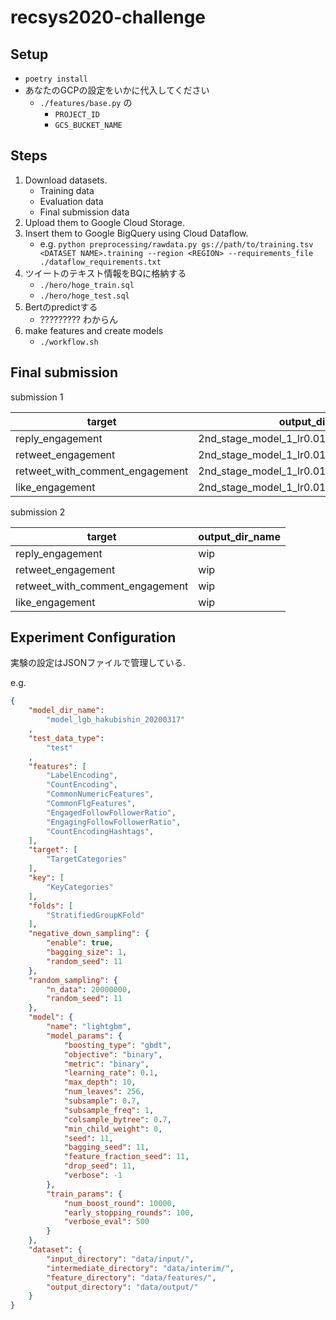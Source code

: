 # recsys2020-challenge

## Setup

- `poetry install`
- あなたのGCPの設定をいかに代入してください
  - `./features/base.py` の
    - `PROJECT_ID`
    - `GCS_BUCKET_NAME`

## Steps

1. Download datasets.
    - Training data
    - Evaluation data
    - Final submission data
2. Upload them to Google Cloud Storage.
3. Insert them to Google BigQuery using Cloud Dataflow.
    - e.g. `python preprocessing/rawdata.py gs://path/to/training.tsv <DATASET NAME>.training --region <REGION> --requirements_file ./dataflow_requirements.txt`
4. ツイートのテキスト情報をBQに格納する
    - `./hero/hoge_train.sql` 
    - `./hero/hoge_test.sql`
5. Bertのpredictする
    - ????????? わからん
6. make features and create models
    - `./workflow.sh`

## Final submission

submission 1

target | output_dir_name
-- | --
reply_engagement | 2nd_stage_model_1_lr0.01_models5_data1000000
retweet_engagement | 2nd_stage_model_1_lr0.01_models5_data1000000
retweet_with_comment_engagement | 2nd_stage_model_1_lr0.01_models5_data1000000
like_engagement | 2nd_stage_model_1_lr0.01_models5_data100000

submission 2

target | output_dir_name
-- | --
reply_engagement | wip
retweet_engagement | wip
retweet_with_comment_engagement | wip
like_engagement | wip

## Experiment Configuration

実験の設定はJSONファイルで管理している.

e.g.
```json
{
    "model_dir_name":
        "model_lgb_hakubishin_20200317"
    ,
    "test_data_type":
        "test"
    ,
    "features": [
        "LabelEncoding",
        "CountEncoding",
        "CommonNumericFeatures",
        "CommonFlgFeatures",
        "EngagedFollowFollowerRatio",
        "EngagingFollowFollowerRatio",
        "CountEncodingHashtags",
    ],
    "target": [
        "TargetCategories"
    ],
    "key": [
        "KeyCategories"
    ],
    "folds": [
        "StratifiedGroupKFold"
    ],
    "negative_down_sampling": {
        "enable": true,
        "bagging_size": 1,
        "random_seed": 11
    },
    "random_sampling": {
        "n_data": 20000000,
        "random_seed": 11
    },
    "model": {
        "name": "lightgbm",
        "model_params": {
            "boosting_type": "gbdt",
            "objective": "binary",
            "metric": "binary",
            "learning_rate": 0.1,
            "max_depth": 10,
            "num_leaves": 256,
            "subsample": 0.7,
            "subsample_freq": 1,
            "colsample_bytree": 0.7,
            "min_child_weight": 0,
            "seed": 11,
            "bagging_seed": 11,
            "feature_fraction_seed": 11,
            "drop_seed": 11,
            "verbose": -1
        },
        "train_params": {
            "num_boost_round": 10000,
            "early_stopping_rounds": 100,
            "verbose_eval": 500
        }
    },
    "dataset": {
        "input_directory": "data/input/",
        "intermediate_directory": "data/interim/",
        "feature_directory": "data/features/",
        "output_directory": "data/output/"
    }
}
```
